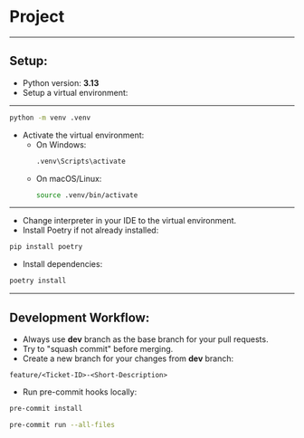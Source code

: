 # Project
***
## Setup:
- Python version: **3.13**
- Setup a virtual environment:
***
```bash
python -m venv .venv
```
- Activate the virtual environment:
  - On Windows:
    ```bash
    .venv\Scripts\activate
    ```
  - On macOS/Linux:
    ```bash
    source .venv/bin/activate
    ```
***
- Change interpreter in your IDE to the virtual environment.
- Install Poetry if not already installed:
```bash
pip install poetry
```
- Install dependencies:
```bash
poetry install
```
***


## Development Workflow:
- Always use **dev** branch as the base branch for your pull requests.
- Try to "squash commit" before merging.
- Create a new branch for your changes from **dev** branch:
```
feature/<Ticket-ID>-<Short-Description>
```
- Run pre-commit hooks locally:
```bash
pre-commit install
```
```bash
pre-commit run --all-files
```
